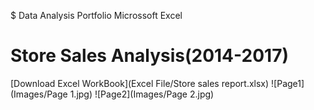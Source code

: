$ Data Analysis Portfolio
Microssoft Excel


# Store Sales Analysis(2014-2017) 
[Download Excel WorkBook](Excel File/Store sales report.xlsx)
![Page1](Images/Page 1.jpg)
![Page2](Images/Page 2.jpg)

